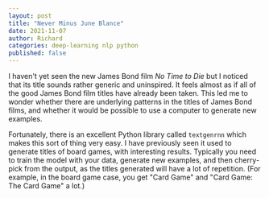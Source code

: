 ```yaml
---
layout: post
title: "Never Minus June Blance"
date: 2021-11-07
author: Richard
categories: deep-learning nlp python
published: false
---
```

I haven't yet seen the new James Bond film <i>No Time to Die</i> but I noticed that its title sounds rather generic and uninspired. It feels almost as if all of the good James Bond film titles have already been taken. This led me to wonder whether there are underlying patterns in the titles of James Bond films, and whether it would be possible to use a computer to generate new examples.

Fortunately, there is an excellent Python library called `textgenrnn` which makes this sort of thing very easy. I have previously seen it used to generate titles of board games, with interesting results. Typically you need to train the model with your data, generate new examples, and then cherry-pick from the output, as the titles generated will have a lot of repetition. (For example, in the board game case, you get "Card Game" and "Card Game: The Card Game" a lot.)

